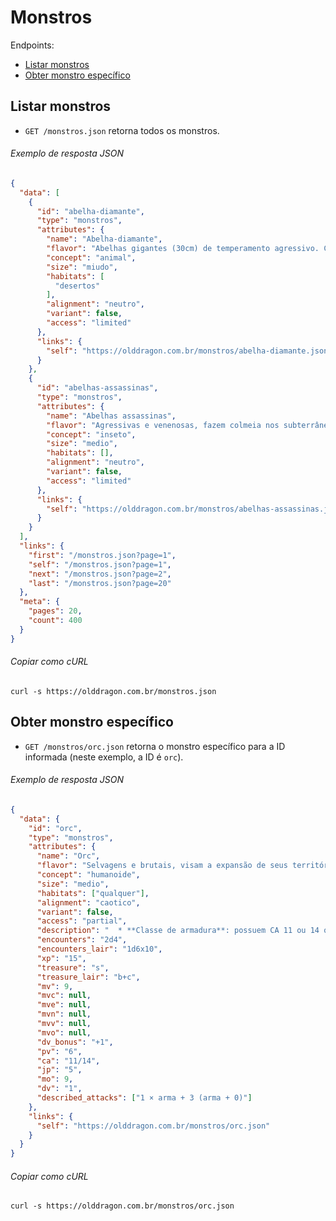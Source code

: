 Monstros
========

Endpoints:

- [Listar monstros](#listar-monstros)
- [Obter monstro específico](#obter-monstro-específico)

Listar monstros
--------------

* `GET /monstros.json` retorna todos os monstros.

###### Exemplo de resposta JSON
<!-- START monsters_index.json -->
```json
{
  "data": [
    {
      "id": "abelha-diamante",
      "type": "monstros",
      "attributes": {
        "name": "Abelha-diamante",
        "flavor": "Abelhas gigantes (30cm) de temperamento agressivo. Constroem colmeias subterrâneas.",
        "concept": "animal",
        "size": "miudo",
        "habitats": [
          "desertos"
        ],
        "alignment": "neutro",
        "variant": false,
        "access": "limited"
      },
      "links": {
        "self": "https://olddragon.com.br/monstros/abelha-diamante.json"
      }
    },
    {
      "id": "abelhas-assassinas",
      "type": "monstros",
      "attributes": {
        "name": "Abelhas assassinas",
        "flavor": "Agressivas e venenosas, fazem colmeia nos subterrâneos e tocas.",
        "concept": "inseto",
        "size": "medio",
        "habitats": [],
        "alignment": "neutro",
        "variant": false,
        "access": "limited"
      },
      "links": {
        "self": "https://olddragon.com.br/monstros/abelhas-assassinas.json"
      }
    }
  ],
  "links": {
    "first": "/monstros.json?page=1",
    "self": "/monstros.json?page=1",
    "next": "/monstros.json?page=2",
    "last": "/monstros.json?page=20"
  },
  "meta": {
    "pages": 20,
    "count": 400
  }
}
```
<!-- END monsters_index.json -->
###### Copiar como cURL

``` shell
curl -s https://olddragon.com.br/monstros.json
```

Obter monstro específico
------------------------

- `GET /monstros/orc.json` retorna o monstro específico para a ID informada (neste exemplo, a ID é `orc`).

###### Exemplo de resposta JSON
<!-- START monsters_show.json -->
```json
{
  "data": {
    "id": "orc",
    "type": "monstros",
    "attributes": {
      "name": "Orc",
      "flavor": "Selvagens e brutais, visam a expansão de seus territórios por meio de invasões e constantes ataques aos outros povos.",
      "concept": "humanoide",
      "size": "medio",
      "habitats": ["qualquer"],
      "alignment": "caotico",
      "variant": false,
      "access": "partial",
      "description": "  * **Classe de armadura**: possuem CA 11 ou 14 quando usam armadura de couro e escudo.\n\n  * **Infravisão**: 18 metros.",
      "encounters": "2d4",
      "encounters_lair": "1d6x10",
      "xp": "15",
      "treasure": "s",
      "treasure_lair": "b+c",
      "mv": 9,
      "mvc": null,
      "mve": null,
      "mvn": null,
      "mvv": null,
      "mvo": null,
      "dv_bonus": "+1",
      "pv": "6",
      "ca": "11/14",
      "jp": "5",
      "mo": 9,
      "dv": "1",
      "described_attacks": ["1 × arma + 3 (arma + 0)"]
    },
    "links": {
      "self": "https://olddragon.com.br/monstros/orc.json"
    }
  }
}

```
<!-- END monsters_show.json -->

###### Copiar como cURL

``` shell
curl -s https://olddragon.com.br/monstros/orc.json
```
